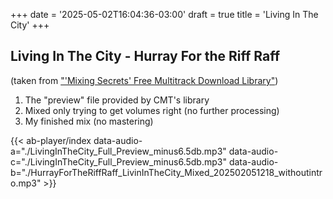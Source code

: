 +++
date = '2025-05-02T16:04:36-03:00'
draft = true
title = 'Living In The City'
+++

## Living In The City - Hurray For the Riff Raff

(taken from ["'Mixing Secrets' Free Multitrack Download Library"](https://www.cambridge-mt.com/ms/mtk/#topAnchor))

1. The "preview" file provided by CMT's library
2. Mixed only trying to get volumes right (no further processing)
3. My finished mix (no mastering)

{{< ab-player/index
data-audio-a="./LivingInTheCity_Full_Preview_minus6.5db.mp3"
data-audio-c="./LivingInTheCity_Full_Preview_minus6.5db.mp3"
data-audio-b="./HurrayForTheRiffRaff_LivinInTheCity_Mixed_202502051218_withoutintro.mp3" >}}
